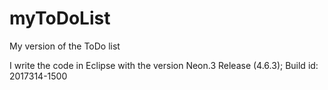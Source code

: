 # myToDoList
My version of the ToDo list

I write the code in Eclipse with the version Neon.3 Release (4.6.3); Build id: 2017314-1500
